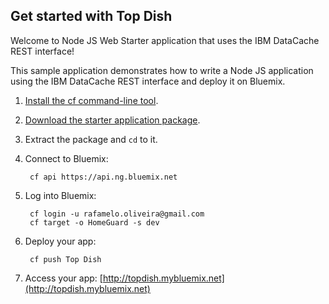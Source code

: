 Get started with Top Dish
-----------------------------------

Welcome to Node JS Web Starter application that uses the IBM DataCache REST interface!

This sample application demonstrates how to write a Node JS application using the IBM DataCache REST interface and deploy it on Bluemix.

1. [Install the cf command-line tool](https://www.ng.bluemix.net/docs/#starters/BuildingWeb.html#install_cf).
2. [Download the starter application package](https://ace.ng.bluemix.net:443/rest/../rest/apps/2fde1c8e-274a-4d59-af19-167abf7bcf54/starter-download).
3. Extract the package and `cd` to it.
4. Connect to Bluemix:

		cf api https://api.ng.bluemix.net

5. Log into Bluemix:

		cf login -u rafamelo.oliveira@gmail.com
		cf target -o HomeGuard -s dev
		
6. Deploy your app:

		cf push Top Dish

7. Access your app: [http://topdish.mybluemix.net](http://topdish.mybluemix.net)
